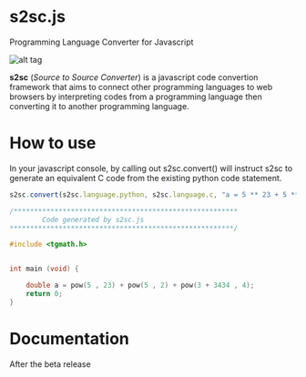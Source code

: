 s2sc.js
===========

Programming Language Converter for Javascript

![alt tag](http://i.imgur.com/fcwJueC.png)

**s2sc** (*Source to Source Converter*) is a javascript code convertion framework
that aims to connect other programming languages to web browsers by interpreting
codes from a programming language then converting it to another programming language.

How to use
===========

In your javascript console, by calling out s2sc.convert() will instruct s2sc to
generate an equivalent C code from the existing python code statement.

```javascript
s2sc.convert(s2sc.language.python, s2sc.language.c, "a = 5 ** 23 + 5 ** 2 + pow(3+3434, 4)")
```

```C
/*******************************************************
		Code generated by s2sc.js
*******************************************************/

#include <tgmath.h>


int main (void) {

	double a = pow(5 , 23) + pow(5 , 2) + pow(3 + 3434 , 4);
	return 0;
}
```

Documentation
===========
After the beta release

